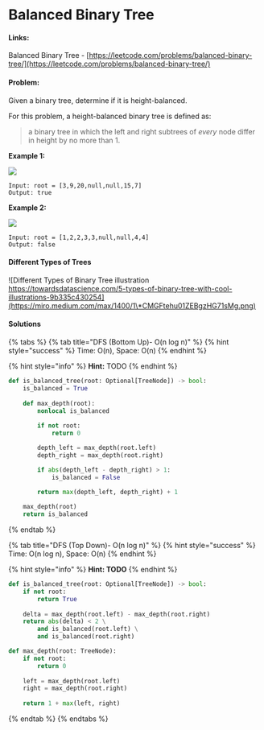 # Balanced Binary Tree

#### Links:

Balanced Binary Tree - [https://leetcode.com/problems/balanced-binary-tree/](https://leetcode.com/problems/balanced-binary-tree/)

#### Problem:

Given a binary tree, determine if it is height-balanced.

For this problem, a height-balanced binary tree is defined as:

> a binary tree in which the left and right subtrees of _every_ node differ in height by no more than 1.

**Example 1:**

![](https://assets.leetcode.com/uploads/2020/10/06/balance\_1.jpg)

```
Input: root = [3,9,20,null,null,15,7]
Output: true
```

**Example 2:**

![](https://assets.leetcode.com/uploads/2020/10/06/balance\_2.jpg)

```
Input: root = [1,2,2,3,3,null,null,4,4]
Output: false
```

#### Different Types of Trees

![Different Types of Binary Tree illustration&#x20;
https://towardsdatascience.com/5-types-of-binary-tree-with-cool-illustrations-9b335c430254](https://miro.medium.com/max/1400/1\*CMGFtehu01ZEBgzHG71sMg.png)

#### Solutions

{% tabs %}
{% tab title="DFS (Bottom Up)- O(n log n)" %}
{% hint style="success" %}
Time: O(n), Space: O(n)
{% endhint %}

{% hint style="info" %}
**Hint:** TODO
{% endhint %}

```python
def is_balanced_tree(root: Optional[TreeNode]) -> bool:
    is_balanced = True
    
    def max_depth(root):
        nonlocal is_balanced
        
        if not root:
            return 0

        depth_left = max_depth(root.left)
        depth_right = max_depth(root.right)

        if abs(depth_left - depth_right) > 1:
            is_balanced = False

        return max(depth_left, depth_right) + 1
    
    max_depth(root)
    return is_balanced
```
{% endtab %}

{% tab title="DFS (Top Down)- O(n log n)" %}
{% hint style="success" %}
Time: O(n log n), Space: O(n)
{% endhint %}

{% hint style="info" %}
**Hint: TODO**
{% endhint %}

```python
def is_balanced_tree(root: Optional[TreeNode]) -> bool:
    if not root:
        return True
    
    delta = max_depth(root.left) - max_depth(root.right)
    return abs(delta) < 2 \
        and is_balanced(root.left) \
        and is_balanced(root.right)

def max_depth(root: TreeNode):
    if not root:
        return 0
    
    left = max_depth(root.left)
    right = max_depth(root.right)
    
    return 1 + max(left, right)
```
{% endtab %}
{% endtabs %}
